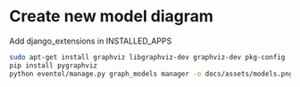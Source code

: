 # Create new model diagram

Add django_extensions in INSTALLED_APPS

```bash
sudo apt-get install graphviz libgraphviz-dev graphviz-dev pkg-config
pip install pygraphviz
python eventol/manage.py graph_models manager -o docs/assets/models.png
```
